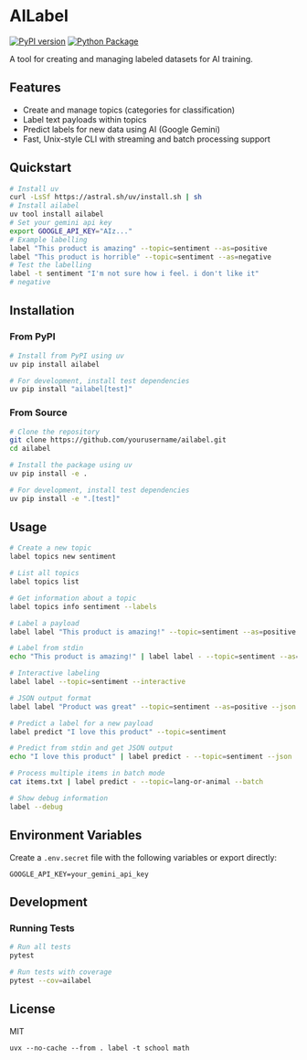 # AILabel

[![PyPI version](https://badge.fury.io/py/ailabel.svg)](https://badge.fury.io/py/ailabel)
[![Python Package](https://github.com/yourusername/ailabel/actions/workflows/python-package.yml/badge.svg)](https://github.com/yourusername/ailabel/actions/workflows/python-package.yml)

A tool for creating and managing labeled datasets for AI training.

## Features

- Create and manage topics (categories for classification)
- Label text payloads within topics
- Predict labels for new data using AI (Google Gemini)
- Fast, Unix-style CLI with streaming and batch processing support

## Quickstart

```bash
# Install uv
curl -LsSf https://astral.sh/uv/install.sh | sh
# Install ailabel
uv tool install ailabel
# Set your gemini api key
export GOOGLE_API_KEY="AIz..."
# Example labelling
label "This product is amazing" --topic=sentiment --as=positive
label "This product is horrible" --topic=sentiment --as=negative 
# Test the labelling
label -t sentiment "I'm not sure how i feel. i don't like it"
# negative
```

## Installation

### From PyPI

```bash
# Install from PyPI using uv
uv pip install ailabel

# For development, install test dependencies
uv pip install "ailabel[test]"
```

### From Source

```bash
# Clone the repository
git clone https://github.com/yourusername/ailabel.git
cd ailabel

# Install the package using uv
uv pip install -e .

# For development, install test dependencies
uv pip install -e ".[test]"
```

## Usage

```bash
# Create a new topic
label topics new sentiment

# List all topics
label topics list

# Get information about a topic
label topics info sentiment --labels

# Label a payload
label label "This product is amazing!" --topic=sentiment --as=positive

# Label from stdin
echo "This product is amazing!" | label label - --topic=sentiment --as=positive

# Interactive labeling
label label --topic=sentiment --interactive

# JSON output format
label label "Product was great" --topic=sentiment --as=positive --json

# Predict a label for a new payload
label predict "I love this product" --topic=sentiment

# Predict from stdin and get JSON output
echo "I love this product" | label predict - --topic=sentiment --json

# Process multiple items in batch mode
cat items.txt | label predict - --topic=lang-or-animal --batch

# Show debug information
label --debug
```

## Environment Variables

Create a `.env.secret` file with the following variables or export directly:

```
GOOGLE_API_KEY=your_gemini_api_key
```

## Development

### Running Tests

```bash
# Run all tests
pytest

# Run tests with coverage
pytest --cov=ailabel
```

## License

MIT 

```
uvx --no-cache --from . label -t school math
```